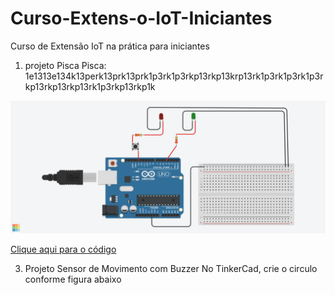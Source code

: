# Curso-Extens-o-IoT-Iniciantes
Curso de Extensão IoT na prática para iniciantes

1) projeto Pisca Pisca: 1e1313e134k13perk13prk13prk1p3rk1p3rkp13rkp13krp13rk1p3rk1p3rk1p3rkp13rkp13rkp13rk1p3rkp13rkp1k
<img src="piscapisca.png">

<a href="piscapisca.ino">Clique aqui para o código</a>




3) Projeto Sensor de Movimento com Buzzer
No TinkerCad, crie o circulo conforme figura abaixo
